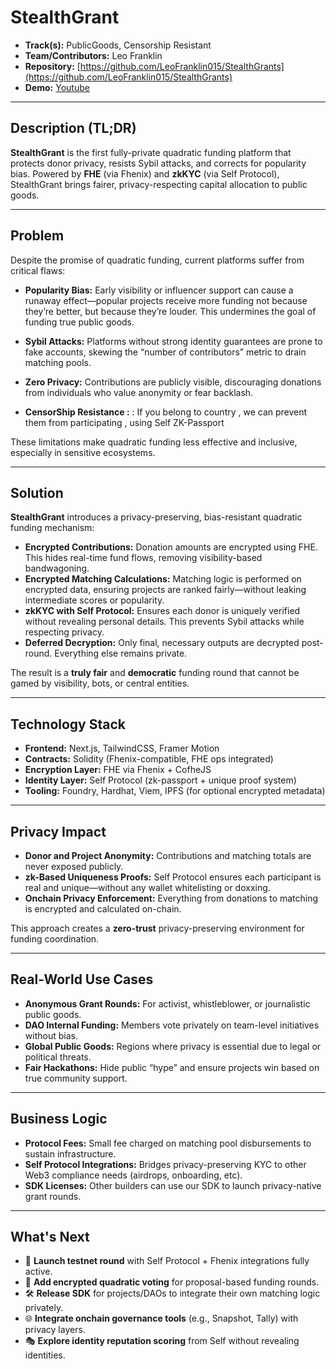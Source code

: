 # StealthGrant

- **Track(s):** PublicGoods, Censorship Resistant
- **Team/Contributors:** Leo Franklin 
- **Repository:** [https://github.com/LeoFranklin015/StealthGrants](https://github.com/LeoFranklin015/StealthGrants)  
- **Demo:** [Youtube](https://youtu.be/GYrSA0M-naE)

---

## Description (TL;DR)

**StealthGrant** is the first fully-private quadratic funding platform that protects donor privacy, resists Sybil attacks, and corrects for popularity bias. Powered by **FHE** (via Fhenix) and **zkKYC** (via Self Protocol), StealthGrant brings fairer, privacy-respecting capital allocation to public goods.

---

## Problem

Despite the promise of quadratic funding, current platforms suffer from critical flaws:

- **Popularity Bias:** Early visibility or influencer support can cause a runaway effect—popular projects receive more funding not because they’re better, but because they’re louder. This undermines the goal of funding true public goods.
- **Sybil Attacks:** Platforms without strong identity guarantees are prone to fake accounts, skewing the “number of contributors” metric to drain matching pools.
- **Zero Privacy:** Contributions are publicly visible, discouraging donations from individuals who value anonymity or fear backlash.

- **CensorShip Resistance :** : If you belong to country , we can prevent them from participating , using Self ZK-Passport

These limitations make quadratic funding less effective and inclusive, especially in sensitive ecosystems.

---

## Solution

**StealthGrant** introduces a privacy-preserving, bias-resistant quadratic funding mechanism:

- **Encrypted Contributions:** Donation amounts are encrypted using FHE. This hides real-time fund flows, removing visibility-based bandwagoning.
- **Encrypted Matching Calculations:** Matching logic is performed on encrypted data, ensuring projects are ranked fairly—without leaking intermediate scores or popularity.
- **zkKYC with Self Protocol:** Ensures each donor is uniquely verified without revealing personal details. This prevents Sybil attacks while respecting privacy.
- **Deferred Decryption:** Only final, necessary outputs are decrypted post-round. Everything else remains private.

The result is a **truly fair** and **democratic** funding round that cannot be gamed by visibility, bots, or central entities.

---

## Technology Stack

- **Frontend:** Next.js, TailwindCSS, Framer Motion  
- **Contracts:** Solidity (Fhenix-compatible, FHE ops integrated)  
- **Encryption Layer:** FHE via Fhenix + CofheJS  
- **Identity Layer:** Self Protocol (zk-passport + unique proof system)  
- **Tooling:** Foundry, Hardhat, Viem, IPFS (for optional encrypted metadata)  

---

## Privacy Impact

- **Donor and Project Anonymity:** Contributions and matching totals are never exposed publicly.  
- **zk-Based Uniqueness Proofs:** Self Protocol ensures each participant is real and unique—without any wallet whitelisting or doxxing.  
- **Onchain Privacy Enforcement:** Everything from donations to matching is encrypted and calculated on-chain.  

This approach creates a **zero-trust** privacy-preserving environment for funding coordination.

---

## Real-World Use Cases

- **Anonymous Grant Rounds:** For activist, whistleblower, or journalistic public goods.  
- **DAO Internal Funding:** Members vote privately on team-level initiatives without bias.  
- **Global Public Goods:** Regions where privacy is essential due to legal or political threats.  
- **Fair Hackathons:** Hide public “hype” and ensure projects win based on true community support.  

---

## Business Logic

- **Protocol Fees:** Small fee charged on matching pool disbursements to sustain infrastructure.  
- **Self Protocol Integrations:** Bridges privacy-preserving KYC to other Web3 compliance needs (airdrops, onboarding, etc).  
- **SDK Licenses:** Other builders can use our SDK to launch privacy-native grant rounds.  

---

## What's Next

- 🧪 **Launch testnet round** with Self Protocol + Fhenix integrations fully active.  
- 🧠 **Add encrypted quadratic voting** for proposal-based funding rounds.  
- 🛠️ **Release SDK** for projects/DAOs to integrate their own matching logic privately.  
- 🌐 **Integrate onchain governance tools** (e.g., Snapshot, Tally) with privacy layers.  
- 🎭 **Explore identity reputation scoring** from Self without revealing identities.  
